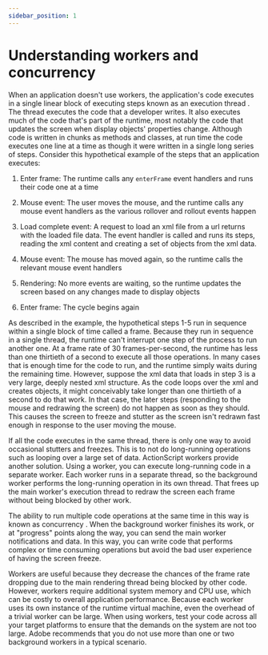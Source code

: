 ```yaml
---
sidebar_position: 1
---
```


# Understanding workers and concurrency

When an application doesn't use workers, the application's code executes in a
single linear block of executing steps known as an execution <span class="dfn">
thread </span>. The thread executes the code that a developer writes. It also
executes much of the code that's part of the runtime, most notably the code that
updates the screen when display objects' properties change. Although code is
written in chunks as methods and classes, at run time the code executes one line
at a time as though it were written in a single long series of steps. Consider
this hypothetical example of the steps that an application executes:

1.  Enter frame: The runtime calls any `enterFrame` event handlers and runs
    their code one at a time

2.  Mouse event: The user moves the mouse, and the runtime calls any mouse event
    handlers as the various rollover and rollout events happen

3.  Load complete event: A request to load an xml file from a url returns with
    the loaded file data. The event handler is called and runs its steps,
    reading the xml content and creating a set of objects from the xml data.

4.  Mouse event: The mouse has moved again, so the runtime calls the relevant
    mouse event handlers

5.  Rendering: No more events are waiting, so the runtime updates the screen
    based on any changes made to display objects

6.  Enter frame: The cycle begins again

As described in the example, the hypothetical steps 1-5 run in sequence within a
single block of time called a frame. Because they run in sequence in a single
thread, the runtime can't interrupt one step of the process to run another one.
At a frame rate of 30 frames-per-second, the runtime has less than one thirtieth
of a second to execute all those operations. In many cases that is enough time
for the code to run, and the runtime simply waits during the remaining time.
However, suppose the xml data that loads in step 3 is a very large, deeply
nested xml structure. As the code loops over the xml and creates objects, it
might conceivably take longer than one thirtieth of a second to do that work. In
that case, the later steps (responding to the mouse and redrawing the screen) do
not happen as soon as they should. This causes the screen to freeze and stutter
as the screen isn't redrawn fast enough in response to the user moving the
mouse.

If all the code executes in the same thread, there is only one way to avoid
occasional stutters and freezes. This is to not do long-running operations such
as looping over a large set of data. ActionScript workers provide another
solution. Using a worker, you can execute long-running code in a separate
worker. Each worker runs in a separate thread, so the background worker performs
the long-running operation in its own thread. That frees up the main worker's
execution thread to redraw the screen each frame without being blocked by other
work.

The ability to run multiple code operations at the same time in this way is
known as <span class="dfn"> concurrency </span>. When the background worker
finishes its work, or at "progress" points along the way, you can send the main
worker notifications and data. In this way, you can write code that performs
complex or time consuming operations but avoid the bad user experience of having
the screen freeze.

Workers are useful because they decrease the chances of the frame rate dropping
due to the main rendering thread being blocked by other code. However, workers
require additional system memory and CPU use, which can be costly to overall
application performance. Because each worker uses its own instance of the
runtime virtual machine, even the overhead of a trivial worker can be large.
When using workers, test your code across all your target platforms to ensure
that the demands on the system are not too large. Adobe recommends that you do
not use more than one or two background workers in a typical scenario.
